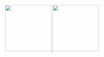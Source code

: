 <div align="left">
  <a href="https://github.com/samdevbr">
  <img height="150em" src="https://github-readme-stats.vercel.app/api?username=samdevbr&show_icons=true&theme=dracula&include_all_commits=true&count_private=true"/>
  <img height="150em" src="https://github-readme-stats.vercel.app/api/top-langs/?username=samdevbr&layout=compact&langs_count=8&theme=dracula"/>
</div>
